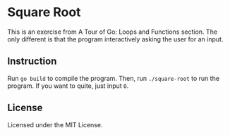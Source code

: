 # Square Root

This is an exercise from A Tour of Go: Loops and Functions section.
The only different is that the program interactively asking the user for
an input.

## Instruction

Run `go build` to compile the program. Then, run `./square-root` to run the
program. If you want to quite, just input `0`.

## License

Licensed under the MIT License.

